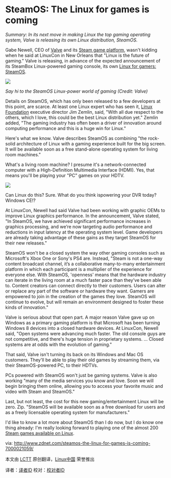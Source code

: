 SteamOS: The Linux for games is coming
================================================================================
*Summary: In its next move in making Linux the top gaming operating system, Valve is releasing its own Linux distribution, SteamOS.*

Gabe Newell, CEO of [Valve][1] and its [Steam game platform][2], wasn't kidding when he said at LinuxCon in New Orleans that "Linux is the future of gaming." Valve is releasing, in advance of the expected announcement of its SteamBox Linux-powered gaming console, its own [Linux for gamers: SteamOS][3].

![](http://cdn-static.zdnet.com/i/r/story/70/00/021059/steamos-620x383.png)

*Say hi to the SteamOS Linux-power world of gaming (Credit: Valve)*

Details on SteamOS, which has only been released to a few developers at this point, are scarce. At least one Linux expert who has seen it, [Linux Foundation](http://www.linuxfoundation.org/) executive director Jim Zemlin, said, "With all due respect to the others, which I love, this could be the best Linux distribution yet." Zemlin added, "The gaming industry has often been a driver of innovation around computing performance and this is a huge win for Linux." 

Here's what we know. Valve describes SteamOS as combining "the rock-solid architecture of Linux with a gaming experience built for the big screen. It will be available soon as a free stand-alone operating system for living room machines."

What's a living room machine? I presume it's a network-connected computer with a High-Definition Multimedia Interface (HDMI). Yes, that means you'll be playing your "PC" games on your HDTV.

![](http://cdn.arstechnica.net/wp-content/uploads/2013/09/steamos.png)

Can Linux do this? Sure. What do you think ispowering your DVR today? Windows CE!? 

At LinuxCon, Newell had said Valve had been working with graphic OEMs to improve Linux graphics performance. In the announcement, Valve stated, "In SteamOS, we have achieved significant performance increases in graphics processing, and we’re now targeting audio performance and reductions in input latency at the operating system level. Game developers are already taking advantage of these gains as they target SteamOS for their new releases."

SteamOS won't be a closed system the way other gaming consoles such as Microsoft's Xbox One or Sony's PS4 are. Instead, "Steam is not a one-way content broadcast channel, it’s a collaborative many-to-many entertainment platform in which each participant is a multiplier of the experience for everyone else. With SteamOS, 'openness' means that the hardware industry can iterate in the living room at a much faster pace than they’ve been able to. Content creators can connect directly to their customers. Users can alter or replace any part of the software or hardware they want. Gamers are empowered to join in the creation of the games they love. SteamOS will continue to evolve, but will remain an environment designed to foster these kinds of innovation."

Valve is serious about that open part. A major reason Valve gave up on Windows as a primary gaming platform is that Microsoft has been turning Windows 8 devices into a closed hardware devices. At LinuxCon, Newell said, "Open systems were advancing much faster. The old console guys are not competitive, and there's huge tension in proprietary systems. … Closed systems are at odds with the evolution of gaming."

That said, Valve isn't turning its back on its Windows and Mac OS customers. They'll be able to play their old games by streaming them, via their SteamOS-powered PC, to their HDTVs. 

PCs powered with SteamOS won't just be gaming systems. Valve is also working "many of the media services you know and love. Soon we will begin bringing them online, allowing you to access your favorite music and video with Steam and SteamOS."

Last, but not least, the cost for this new gaming/entertainment Linux will be zero. Zip. "SteamOS will be available soon as a free download for users and as a freely licensable operating system for manufacturers."

I'd like to know a lot more about SteamOS than I do now, but I do know one thing already: I'm really looking forward to playing one of the almost 200 [Steam games available on Linux][4].


via: http://www.zdnet.com/steamos-the-linux-for-games-is-coming-7000021059/

本文由 [LCTT][] 原创翻译，[Linux中国][] 荣誉推出

译者：[译者ID][] 校对：[校对者ID][]

[LCTT]:https://github.com/LCTT/TranslateProject
[Linux中国]:http://linux.cn/portal.php
[译者ID]:http://linux.cn/space/译者ID
[校对者ID]:http://linux.cn/space/校对者ID

[1]:http://www.valvesoftware.com/
[2]:http://store.steampowered.com/about/
[3]:http://store.steampowered.com/livingroom/SteamOS/
[4]:http://store.steampowered.com/browse/linux/